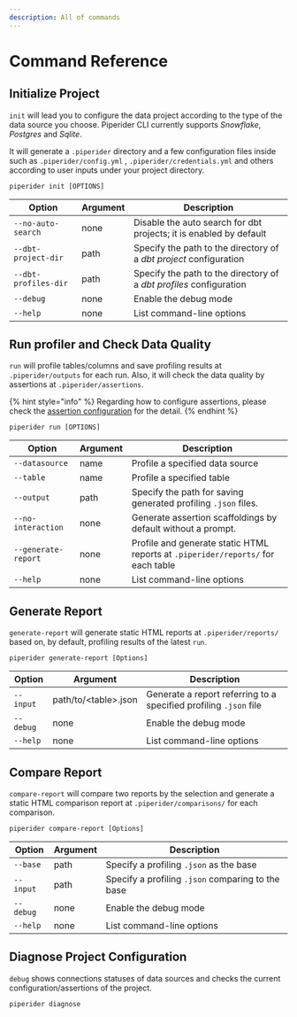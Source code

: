 ```yaml
---
description: All of commands
---
```


# Command Reference

## Initialize Project

`init` will lead you to configure the data project according to the type of the data source you choose. Piperider CLI currently supports _Snowflake_, _Postgres_ and _Sqlite_.

It will generate a `.piperider` directory and a few configuration files inside such as `.piperider/config.yml` , `.piperider/credentials.yml` and others according to user inputs under your project directory.

```shell
piperider init [OPTIONS]
```

| Option               | Argument | Description                                                         |
| -------------------- | -------- | ------------------------------------------------------------------- |
| `--no-auto-search`   | none     | Disable the auto search for dbt projects; it is enabled by default  |
| `--dbt-project-dir`  | path     | Specify the path to the directory of a _dbt project_ configuration  |
| `--dbt-profiles-dir` | path     | Specify the path to the directory of a _dbt profiles_ configuration |
| `--debug`            | none     | Enable the debug mode                                               |
| `--help`             | none     | List command-line options                                           |

## Run profiler and Check Data Quality

`run` will profile tables/columns and save profiling results at `.piperider/outputs` for each run. Also, it will check the data quality by assertions at `.piperider/assertions`.

{% hint style="info" %}
Regarding how to configure assertions, please check the [assertion configuration](data-quality-assertions/assertion-configuration.md) for the detail.
{% endhint %}

```shell
piperider run [OPTIONS]
```

| Option              | Argument | Description                                                                      |
| ------------------- | -------- | -------------------------------------------------------------------------------- |
| `--datasource`      | name     | Profile a specified data source                                                  |
| `--table`           | name     | Profile a specified table                                                        |
| `--output`          | path     | Specify the path for saving generated profiling `.json` files.                   |
| `--no-interaction`  | none     | Generate assertion scaffoldings by default without a prompt.                     |
| `--generate-report` | none     | Profile and generate static HTML reports at `.piperider/reports/` for each table |
| `--help`            | none     | List command-line options                                                        |

## Generate Report

`generate-report` will generate static HTML reports at `.piperider/reports/` based on, by default, profiling results of the latest `run`.

```shell
piperider generate-report [Options]
```

| Option    | Argument              | Description                                                       |
| --------- | --------------------- | ----------------------------------------------------------------- |
| `--input` | path/to/\<table>.json | Generate a report referring to a specified profiling `.json` file |
| `--debug` | none                  | Enable the debug mode                                             |
| `--help`  | none                  | List command-line options                                         |

## Compare Report

`compare-report` will compare two reports by the selection and generate a static HTML comparison report at `.piperider/comparisons/` for each comparison.

```shell
piperider compare-report [Options]
```

| Option    | Argument | Description                                       |
| --------- | -------- | ------------------------------------------------- |
| `--base`  | path     | Specify a profiling `.json` as the base           |
| `--input` | path     | Specify a profiling `.json` comparing to the base |
| `--debug` | none     | Enable the debug mode                             |
| `--help`  | none     | List command-line options                         |

## Diagnose Project Configuration

`debug` shows connections statuses of data sources and checks the current configuration/assertions of the project.

```shell
piperider diagnose
```
